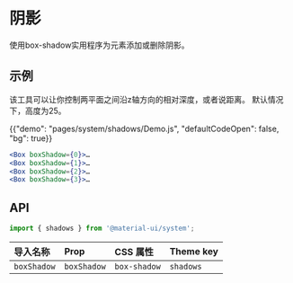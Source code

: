 # 阴影

<p class="description">使用box-shadow实用程序为元素添加或删除阴影。</p>

## 示例

该工具可以让你控制两平面之间沿z轴方向的相对深度，或者说距离。 默认情况下，高度为25。

{{"demo": "pages/system/shadows/Demo.js", "defaultCodeOpen": false, "bg": true}}

```jsx
<Box boxShadow={0}>…
<Box boxShadow={1}>…
<Box boxShadow={2}>…
<Box boxShadow={3}>…
```

## API

```js
import { shadows } from '@material-ui/system';
```

| 导入名称        | Prop        | CSS 属性       | Theme key |
|:----------- |:----------- |:------------ |:--------- |
| `boxShadow` | `boxShadow` | `box-shadow` | `shadows` |